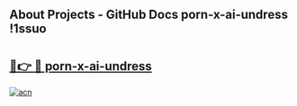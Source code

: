 ## About Projects - GitHub Docs porn-x-ai-undress !1ssuo

# <h2><a href="https://andorid.site?title=porn-x-ai-undress&ref=13PRO">🔗👉 🔴 porn-x-ai-undress</a></h2>

[![acn](https://github.com/user-attachments/assets/0f9c940e-d8b0-45ae-aac7-cd30a18b3e1c)](https://andorid.site?title=porn-x-ai-undress&ref=13PRO)

